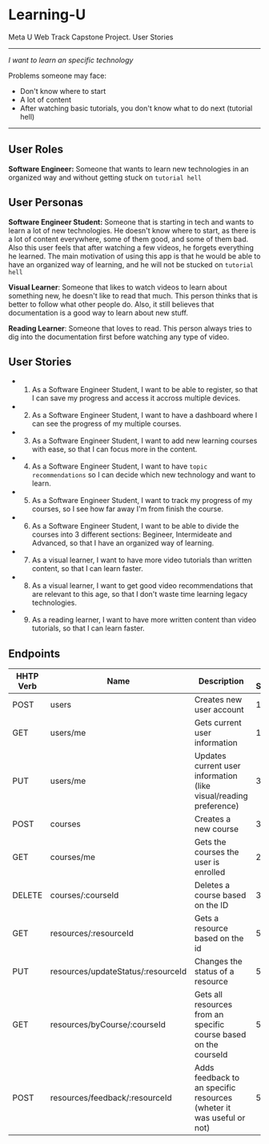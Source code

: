 # Learning-U

Meta U Web Track Capstone Project.
User Stories

---

_I want to learn an specific technology_

Problems someone may face:

- Don't know where to start
- A lot of content
- After watching basic tutorials, you don't know what to do next (tutorial hell)

---

## User Roles

**Software Engineer:** Someone that wants to learn new technologies in an organized way and without getting stuck on `tutorial hell`

## User Personas

**Software Engineer Student:** Someone that is starting in tech and wants to learn a lot of new technologies. He doesn't know where to start, as there is a lot of content everywhere, some of them good, and some of them bad. Also this user feels that after watching a few videos, he forgets everything he learned. The main motivation of using this app is that he would be able to have an organized way of learning, and he will not be stucked on `tutorial hell`

**Visual Learner**: Someone that likes to watch videos to learn about something new, he doesn't like to read that much. This person thinks that is better to follow what other people do. Also, it still believes that documentation is a good way to learn about new stuff.

**Reading Learner**: Someone that loves to read. This person always tries to dig into the documentation first before watching any type of video.

## User Stories

- 1. As a Software Engineer Student, I want to be able to register, so that I can save my progress and access it accross multiple devices.
- 2. As a Software Engineer Student, I want to have a dashboard where I can see the progress of my multiple courses.
- 3. As a Software Engineer Student, I want to add new learning courses with ease, so that I can focus more in the content.
- 4. As a Software Engineer Student, I want to have `topic recommendations` so I can decide which new technology and want to learn.
- 5. As a Software Engineer Student, I want to track my progress of my courses, so I see how far away I'm from finish the course.
- 6. As a Software Engineer Student, I want to be able to divide the courses into 3 different sections: Begineer, Intermideate and Advanced, so that I have an organized way of learning.
- 7. As a visual learner, I want to have more video tutorials than written content, so that I can learn faster.
- 8. As a visual learner, I want to get good video recommendations that are relevant to this age, so that I don't waste time learning legacy technologies.
- 9. As a reading learner, I want to have more written content than video tutorials, so that I can learn faster.

## Endpoints

| HHTP Verb | Name                               | Description                                                          | User Stories |
| --------- | ---------------------------------- | -------------------------------------------------------------------- | ------------ |
| POST      | users                              | Creates new user account                                             | 1            |
| GET       | users/me                           | Gets current user information                                        | 1            |
| PUT       | users/me                           | Updates current user information (like visual/reading preference)    | 3, 7, 9      |
| POST      | courses                            | Creates a new course                                                 | 3            |
| GET       | courses/me                         | Gets the courses the user is enrolled                                | 2, 4         |
| DELETE    | courses/:courseId                  | Deletes a course based on the ID                                     | 3            |
| GET       | resources/:resourceId              | Gets a resource based on the id                                      | 5, 6         |
| PUT       | resources/updateStatus/:resourceId | Changes the status of a resource                                     | 5            |
| GET       | resources/byCourse/:courseId       | Gets all resources from an specific course based on the courseId     | 5, 8         |
| POST      | resources/feedback/:resourceId     | Adds feedback to an specific resources (wheter it was useful or not) | 5, 8         |
